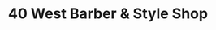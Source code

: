 ---
title: "40 West Barber & Style Shop"
url: /catonsville/40-west-barber-und-style-shop/
shop: Friseur
---
